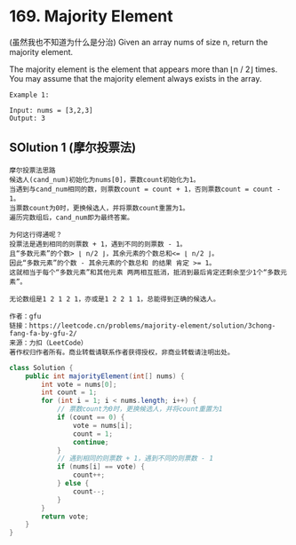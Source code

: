 # 169. Majority Element
(虽然我也不知道为什么是分治)
Given an array nums of size n, return the majority element.

The majority element is the element that appears more than ⌊n / 2⌋ times. You may assume that the majority element always exists in the array.

 
```
Example 1:

Input: nums = [3,2,3]
Output: 3
```

## SOlution 1 (摩尔投票法)
```
摩尔投票法思路
候选人(cand_num)初始化为nums[0]，票数count初始化为1。
当遇到与cand_num相同的数，则票数count = count + 1，否则票数count = count - 1。
当票数count为0时，更换候选人，并将票数count重置为1。
遍历完数组后，cand_num即为最终答案。

为何这行得通呢？
投票法是遇到相同的则票数 + 1，遇到不同的则票数 - 1。
且“多数元素”的个数> ⌊ n/2 ⌋，其余元素的个数总和<= ⌊ n/2 ⌋。
因此“多数元素”的个数 - 其余元素的个数总和 的结果 肯定 >= 1。
这就相当于每个“多数元素”和其他元素 两两相互抵消，抵消到最后肯定还剩余至少1个“多数元素”。

无论数组是1 2 1 2 1，亦或是1 2 2 1 1，总能得到正确的候选人。

作者：gfu
链接：https://leetcode.cn/problems/majority-element/solution/3chong-fang-fa-by-gfu-2/
来源：力扣（LeetCode）
著作权归作者所有。商业转载请联系作者获得授权，非商业转载请注明出处。
```
```java
class Solution {
    public int majorityElement(int[] nums) {
        int vote = nums[0];
        int count = 1;
        for (int i = 1; i < nums.length; i++) {
            // 票数count为0时，更换候选人，并将count重置为1
            if (count == 0) {
                vote = nums[i];
                count = 1;
                continue;
            }
            // 遇到相同的则票数 + 1，遇到不同的则票数 - 1
            if (nums[i] == vote) {
                count++;
            } else {
                count--;
            }
        }
        return vote;
    }
}
```